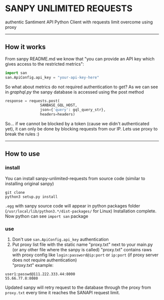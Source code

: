 # SANPY UNLIMITED REQUESTS
authentic Santiment API Python Client with requests limit overcome using proxy
_____________________________________

## How it works
From sanpy README.md we know that "you can provide an API key which gives access to the restricted metrics":
```python
import san
san.ApiConfig.api_key = "your-api-key-here"
```

So what about metrics do not required authentication to get?
As we can see in *graphql.py* the sanpy database is accessed using the post method
```python
response = requests.post(
                SANBASE_GQL_HOST,
                json={'query': gql_query_str},
                headers=headers)
```
So... if we cannot be blocked by a token (cause we didn't authenticated yet), it can only be done by blocking requests from our IP.
Lets use proxy to break the rules :)
_____________________________________

## How to use

### install
You can install sanpy-unlimited-requests from source code (similar to installing original sanpy)
````
git clone 
python3 setup.py install
````
``.egg`` with sanpy source code will appear in python packages folder (``/usr/local/lib/python3.*/dist-packages/`` for Linux)
Installation complete. Now python can see ``import san`` package

### use
1) Don't use ``san.ApiConfig.api_key`` authentication
2) Put proxy list file with the static name "proxy.txt" next to your main.py (or any other file where the sanpy is called)
"proxy.txt" contains raws with proxy config like ``login:password@ip:port`` or ``ip:port`` (if proxy server does not require authentication)  
"proxy.txt" example:
````
user1:passwd@111.222.333.44:8000
55.66.77.8:8080
````
Updated sanpy will retry request to the database through the proxy from ``proxy.txt`` every time it reaches the SANAPI request limit.




